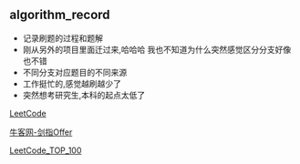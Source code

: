 ## algorithm_record

- 记录刷题的过程和题解
- 刚从另外的项目里面迁过来,哈哈哈 我也不知道为什么突然感觉区分分支好像也不错
- 不同分支对应题目的不同来源
- 工作挺忙的,感觉越刷越少了
- 突然想考研究生,本科的起点太低了

[LeetCode](https://github.com/CheNbXxx/algorithm_record/tree/leetcode)

[牛客网-剑指Offer](https://github.com/CheNbXxx/algorithm_record/tree/niuke)

[LeetCode_TOP_100](https://github.com/CheNbXxx/algorithm_record/tree/leetcode_top_100)
